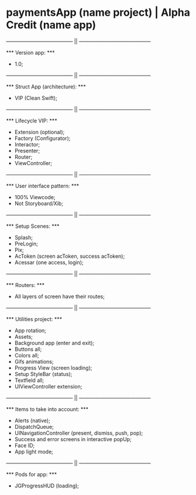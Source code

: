 # paymentsApp (name project) | Alpha Credit (name app) #

————————————— || ——————————————

*** Version app: ***

- 1.0;

————————————— || ——————————————

*** Struct App (architecture): ***

- VIP (Clean Swift);

————————————— || ——————————————

*** Lifecycle VIP: ***

- Extension (optional);
- Factory (Configurator);
- Interactor;
- Presenter;
- Router;
- ViewController;


————————————— || ——————————————

*** User interface pattern: ***

- 100% Viewcode;
- Not Storyboard/Xib;

————————————— || ——————————————

*** Setup Scenes: ***

- Splash;
- PreLogin;
- Pix;
- AcToken (screen acToken, success acToken);
- Acessar (one access, login);

————————————— || ——————————————

*** Routers: ***

- All layers of screen have their routes;

————————————— || ——————————————

*** Utilities project: ***

- App rotation;
- Assets;
- Background app (enter and exit);
- Buttons all;
- Colors all;
- Gifs animations;
- Progress View (screen loading);
- Setup StyleBar (status);
- Textfield all;
- UIViewController extension;

————————————— || ——————————————

*** Items to take into account: ***

- Alerts (native);
- DispatchQueue;
- UINavigationController (present, dismiss, push, pop);
- Success and error screens in interactive popUp;
- Face ID;
- App light mode;

————————————— || ——————————————

*** Pods for app: ***

- JGProgressHUD (loading);
